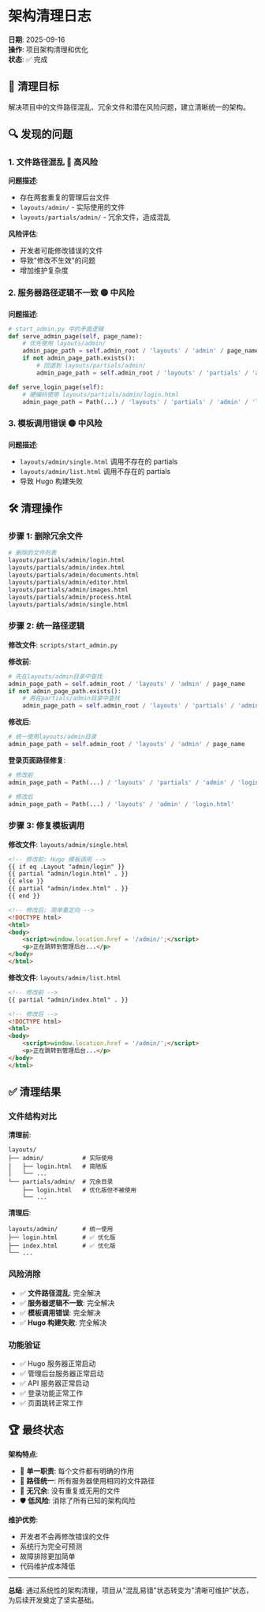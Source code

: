 # 架构清理日志

**日期**: 2025-09-16  
**操作**: 项目架构清理和优化  
**状态**: ✅ 完成  

## 🎯 清理目标

解决项目中的文件路径混乱、冗余文件和潜在风险问题，建立清晰统一的架构。

## 🔍 发现的问题

### 1. 文件路径混乱 🔴 高风险
**问题描述**:
- 存在两套重复的管理后台文件
- `layouts/admin/` - 实际使用的文件
- `layouts/partials/admin/` - 冗余文件，造成混乱

**风险评估**:
- 开发者可能修改错误的文件
- 导致"修改不生效"的问题
- 增加维护复杂度

### 2. 服务器路径逻辑不一致 🟡 中风险
**问题描述**:
```python
# start_admin.py 中的矛盾逻辑
def serve_admin_page(self, page_name):
    # 优先使用 layouts/admin/
    admin_page_path = self.admin_root / 'layouts' / 'admin' / page_name
    if not admin_page_path.exists():
        # 回退到 layouts/partials/admin/
        admin_page_path = self.admin_root / 'layouts' / 'partials' / 'admin' / page_name

def serve_login_page(self):
    # 硬编码使用 layouts/partials/admin/login.html
    admin_page_path = Path(...) / 'layouts' / 'partials' / 'admin' / 'login.html'
```

### 3. 模板调用错误 🟡 中风险
**问题描述**:
- `layouts/admin/single.html` 调用不存在的 partials
- `layouts/admin/list.html` 调用不存在的 partials
- 导致 Hugo 构建失败

## 🛠️ 清理操作

### 步骤 1: 删除冗余文件
```bash
# 删除的文件列表
layouts/partials/admin/login.html
layouts/partials/admin/index.html  
layouts/partials/admin/documents.html
layouts/partials/admin/editor.html
layouts/partials/admin/images.html
layouts/partials/admin/process.html
layouts/partials/admin/single.html
```

### 步骤 2: 统一路径逻辑
**修改文件**: `scripts/start_admin.py`

**修改前**:
```python
# 先在layouts/admin目录中查找
admin_page_path = self.admin_root / 'layouts' / 'admin' / page_name
if not admin_page_path.exists():
    # 再在partials/admin目录中查找
    admin_page_path = self.admin_root / 'layouts' / 'partials' / 'admin' / page_name
```

**修改后**:
```python
# 统一使用layouts/admin目录
admin_page_path = self.admin_root / 'layouts' / 'admin' / page_name
```

**登录页面路径修复**:
```python
# 修改前
admin_page_path = Path(...) / 'layouts' / 'partials' / 'admin' / 'login.html'

# 修改后  
admin_page_path = Path(...) / 'layouts' / 'admin' / 'login.html'
```

### 步骤 3: 修复模板调用
**修改文件**: `layouts/admin/single.html`
```html
<!-- 修改前: Hugo 模板调用 -->
{{ if eq .Layout "admin/login" }}
{{ partial "admin/login.html" . }}
{{ else }}
{{ partial "admin/index.html" . }}
{{ end }}

<!-- 修改后: 简单重定向 -->
<!DOCTYPE html>
<html>
<body>
    <script>window.location.href = '/admin/';</script>
    <p>正在跳转到管理后台...</p>
</body>
</html>
```

**修改文件**: `layouts/admin/list.html`
```html
<!-- 修改前 -->
{{ partial "admin/index.html" . }}

<!-- 修改后 -->
<!DOCTYPE html>
<html>
<body>
    <script>window.location.href = '/admin/';</script>
    <p>正在跳转到管理后台...</p>
</body>
</html>
```

## ✅ 清理结果

### 文件结构对比
**清理前**:
```
layouts/
├── admin/           # 实际使用
│   ├── login.html   # 简陋版
│   └── ...
└── partials/admin/  # 冗余目录
    ├── login.html   # 优化版但不被使用
    └── ...
```

**清理后**:
```
layouts/admin/       # 统一使用
├── login.html       # ✅ 优化版
├── index.html       # ✅ 优化版
└── ...
```

### 风险消除
- ✅ **文件路径混乱**: 完全解决
- ✅ **服务器逻辑不一致**: 完全解决  
- ✅ **模板调用错误**: 完全解决
- ✅ **Hugo 构建失败**: 完全解决

### 功能验证
- ✅ Hugo 服务器正常启动
- ✅ 管理后台服务器正常启动
- ✅ API 服务器正常启动
- ✅ 登录功能正常工作
- ✅ 页面跳转正常工作

## 🏆 最终状态

**架构特点**:
- 🎯 **单一职责**: 每个文件都有明确的作用
- 🔄 **路径统一**: 所有服务器使用相同的文件路径
- 🧹 **无冗余**: 没有重复或无用的文件
- 🛡️ **低风险**: 消除了所有已知的架构风险

**维护优势**:
- 开发者不会再修改错误的文件
- 系统行为完全可预测
- 故障排除更加简单
- 代码维护成本降低

---

**总结**: 通过系统性的架构清理，项目从"混乱易错"状态转变为"清晰可维护"状态，为后续开发奠定了坚实基础。
